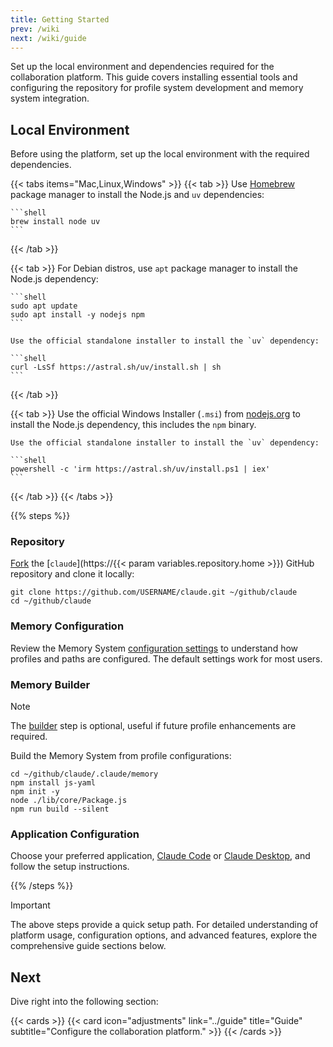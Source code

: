 ```yaml
---
title: Getting Started
prev: /wiki
next: /wiki/guide
---
```


Set up the local environment and dependencies required for the collaboration platform. This guide covers installing essential tools and configuring the repository for profile system development and memory system integration.

<!--more-->

## Local Environment

Before using the platform, set up the local environment with the required dependencies.

{{< tabs items="Mac,Linux,Windows" >}}
  {{< tab >}}
    Use [Homebrew](https://brew.sh) package manager to install the Node.js and `uv` dependencies:

    ```shell
    brew install node uv
    ```
  {{< /tab >}}

  {{< tab >}}
    For Debian distros, use `apt` package manager to install the Node.js dependency:

    ```shell
    sudo apt update
    sudo apt install -y nodejs npm
    ```

    Use the official standalone installer to install the `uv` dependency:

    ```shell
    curl -LsSf https://astral.sh/uv/install.sh | sh
    ```
  {{< /tab >}}

  {{< tab >}}
    Use the official Windows Installer (`.msi`) from [nodejs.org](https://nodejs.org/en/download) to install the Node.js dependency, this includes the `npm` binary.

    Use the official standalone installer to install the `uv` dependency:

    ```shell
    powershell -c 'irm https://astral.sh/uv/install.ps1 | iex'
    ```
  {{< /tab >}}
{{< /tabs >}}

{{% steps %}}

### Repository

[Fork](https://docs.github.com/en/pull-requests/collaborating-with-pull-requests/working-with-forks/fork-a-repo) the [`claude`](https://{{< param variables.repository.home >}}) GitHub repository and clone it locally:

```shell
git clone https://github.com/USERNAME/claude.git ~/github/claude
cd ~/github/claude
```

### Memory Configuration

Review the Memory System [configuration settings](/claude/wiki/guide/platform/memory/configuration) to understand how profiles and paths are configured. The default settings work for most users.

### Memory Builder

> [!NOTE]
> The [builder](/claude/wiki/guide/platform/memory/builder) step is optional, useful if future profile enhancements are required.

Build the Memory System from profile configurations:

```shell
cd ~/github/claude/.claude/memory
npm install js-yaml
npm init -y
node ./lib/core/Package.js
npm run build --silent
```

### Application Configuration

Choose your preferred application, [Claude Code](/claude/wiki/guide/platform/code) or [Claude Desktop](/claude/wiki/guide/platform/desktop), and follow the setup instructions.

{{% /steps %}}

> [!IMPORTANT]
> The above steps provide a quick setup path. For detailed understanding of platform usage, configuration options, and advanced features, explore the comprehensive guide sections below.

## Next

Dive right into the following section:

{{< cards >}}
  {{< card icon="adjustments" link="../guide" title="Guide" subtitle="Configure the collaboration platform." >}}
{{< /cards >}}
